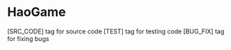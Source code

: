 # HaoGame

[SRC_CODE] tag for source code
[TEST] tag for testing code
[BUG_FIX] tag for fixing bugs

